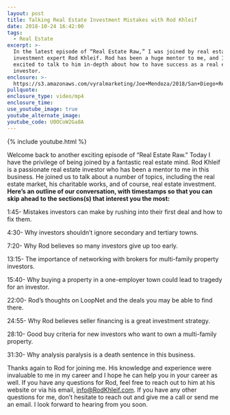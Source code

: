 ```yaml
---
layout: post
title: Talking Real Estate Investment Mistakes with Rod Khleif
date: 2018-10-24 16:42:00
tags:
  - Real Estate
excerpt: >-
  In the latest episode of “Real Estate Raw,” I was joined by real estate
  investment expert Rod Khleif. Rod has been a huge mentor to me, and I was
  excited to talk to him in-depth about how to have success as a real estate
  investor.
enclosure: >-
  https://s3.amazonaws.com/vyralmarketing/Joe+Mendoza/2018/San+Diego+Real+Estate-+Rod+Khleif.mp4
pullquote:
enclosure_type: video/mp4
enclosure_time:
use_youtube_image: true
youtube_alternate_image:
youtube_code: U0OCoW2Ga8A
---
```


{% include youtube.html %}

Welcome back to another exciting episode of “Real Estate Raw.” Today I have the privilege of being joined by a fantastic real estate mind. Rod Khleif is a passionate real estate investor who has been a mentor to me in this business. He joined us to talk about a number of topics, including the real estate market, his charitable works, and of course, real estate investment. **Here’s an outline of our conversation, with timestamps so that you can skip ahead to the sections(s) that interest you the most:**

1:45- Mistakes investors can make by rushing into their first deal and how to fix them.

4:30- Why investors shouldn’t ignore secondary and tertiary towns.

7:20- Why Rod believes so many investors give up too early.

13:15- The importance of networking with brokers for multi-family property investors.

15:40- Why buying a property in a one-employer town could lead to tragedy for an investor.

22:00- Rod’s thoughts on LoopNet and the deals you may be able to find there.

24:55- Why Rod believes seller financing is a great investment strategy.

28:10- Good buy criteria for new investors who want to own a multi-family property.

31:30- Why analysis paralysis is a death sentence in this business.

Thanks again to Rod for joining me. His knowledge and experience were invaluable to me in my career and I hope he can help you in your career as well. If you have any questions for Rod, feel free to reach out to him at his website or via his email, [info@RodKhleif.com](mailto:info@RodKhleif.com). If you have any other questions for me, don’t hesitate to reach out and give me a call or send me an email. I look forward to hearing from you soon.